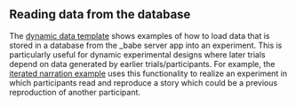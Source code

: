 ## Reading data from the database

The [dynamic data template](https://github.com/babe-project/DynamicDataTemplate) shows examples of how to load data that is stored in a database from the _babe server app into an experiment. This is particularly useful for dynamic experimental designs where later trials depend on data generated by earlier trials/participants. For example, the [iterated narration example](https://github.com/babe-project/IteratedNarration) uses this functionality to realize an experiment in which participants read and reproduce a story which could be a previous reproduction of another participant.



